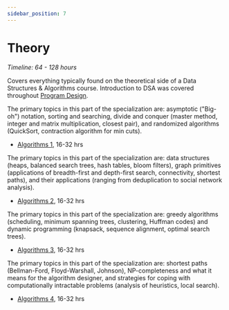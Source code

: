 ```yaml
---
sidebar_position: 7
---
```


# Theory
*Timeline: 64 - 128 hours*

Covers everything typically found on the theoretical side of a Data Structures & Algorithms course. Introduction to DSA was covered throughout [Program Design](../program-design/).

The primary topics in this part of the specialization are: asymptotic ("Big-oh") notation, sorting and searching, divide and conquer (master method, integer and matrix multiplication, closest pair), and randomized algorithms (QuickSort, contraction algorithm for min cuts).

- [Algorithms 1](https://www.coursera.org/learn/algorithms-divide-conquer), 16-32 hrs

The primary topics in this part of the specialization are: data structures (heaps, balanced search trees, hash tables, bloom filters), graph primitives (applications of breadth-first and depth-first search, connectivity, shortest paths), and their applications (ranging from deduplication to social network analysis).

- [Algorithms 2](https://www.coursera.org/learn/algorithms-graphs-data-structures), 16-32 hrs

The primary topics in this part of the specialization are: greedy algorithms (scheduling, minimum spanning trees, clustering, Huffman codes) and dynamic programming (knapsack, sequence alignment, optimal search trees).

- [Algorithms 3](https://www.coursera.org/learn/algorithms-greedy), 16-32 hrs

The primary topics in this part of the specialization are: shortest paths (Bellman-Ford, Floyd-Warshall, Johnson), NP-completeness and what it means for the algorithm designer, and strategies for coping with computationally intractable problems (analysis of heuristics, local search).

- [Algorithms 4](https://www.coursera.org/learn/algorithms-npcomplete), 16-32 hrs